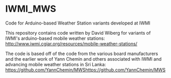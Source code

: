 # IWMI_MWS
Code for Arduino-based Weather Station variants developed at IWMI

This repository contains code written by David Wiberg for variants of IWMI's arduino-based mobile weather stations: 
http://www.iwmi.cgiar.org/resources/mobile-weather-stations/

The code is based off of the code from the various board manufacturers and the earlier work of Yann Chemin and others
associated with IWMI and advancing mobile weather stations in Sri Lanka: 
https://github.com/YannChemin/MWShttps://github.com/YannChemin/MWS
